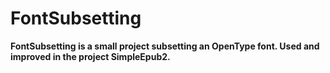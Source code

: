 # FontSubsetting

**FontSubsetting is a small project subsetting an OpenType font. Used and improved in the project SimpleEpub2.**